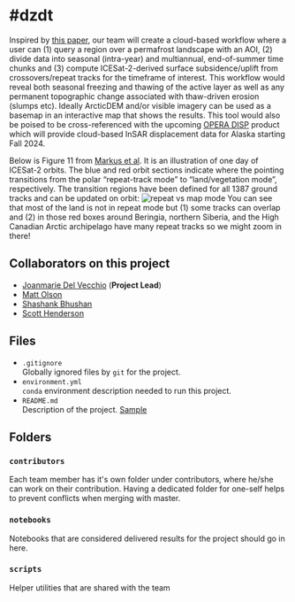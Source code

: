 # #dzdt
Inspired by [this paper](https://agupubs.onlinelibrary.wiley.com/doi/full/10.1029/2020EA001538), our team will create a cloud-based workflow where a user can (1) query a region over a permafrost landscape with an AOI, (2) divide data into seasonal (intra-year) and multiannual, end-of-summer time chunks and (3) compute ICESat-2-derived surface subsidence/uplift from crossovers/repeat tracks for the timeframe of interest. This workflow would reveal both seasonal freezing and thawing of the active layer as well as any permanent topographic change associated with thaw-driven erosion (slumps etc). Ideally ArcticDEM and/or visible imagery can be used as a basemap in an interactive map that shows the results. This tool would also be poised to be cross-referenced with the upcoming [OPERA DISP](https://www.jpl.nasa.gov/go/opera/products) product which will provide cloud-based InSAR displacement data for Alaska starting Fall 2024.

Below is Figure 11 from [Markus et al](https://www.sciencedirect.com/science/article/pii/S0034425716305089). It is an illustration of one day of ICESat-2 orbits. The blue and red orbit sections indicate where the pointing transitions from the polar “repeat-track mode” to “land/vegetation mode”, respectively. The transition regions have been defined for all 1387 ground tracks and can be updated on orbit:
![repeat vs map mode](https://ars.els-cdn.com/content/image/1-s2.0-S0034425716305089-gr11.jpg) You can see that most of the land is not in repeat mode but (1) some tracks can overlap and (2) in those red boxes around Beringia, northern Siberia, and the High Canadian Arctic archipelago have many repeat tracks so we might zoom in there!

## Collaborators on this project
- [Joanmarie Del Vecchio](https://github.com/jmdelvecchio) (**Project Lead**)
- [Matt Olson](https://github.com/mattols)
- [Shashank Bhushan](https://github.com/ShashankBice)
- [Scott Henderson](https://github.com/scottyhq)



## Files

* `.gitignore`
<br> Globally ignored files by `git` for the project.
* `environment.yml`
<br> `conda` environment description needed to run this project.
* `README.md`
<br> Description of the project. [Sample](https://geohackweek.github.io/wiki/github_project_management.html#project-guidelines)

## Folders

### `contributors`
Each team member has it's own folder under contributors, where he/she can
work on their contribution. Having a dedicated folder for one-self helps to 
prevent conflicts when merging with master.

### `notebooks`
Notebooks that are considered delivered results for the project should go in
here.

### `scripts`
Helper utilities that are shared with the team

